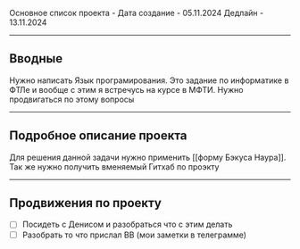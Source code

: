 Основное список проекта - 
Дата создание - 05.11.2024
Дедлайн - 13.11.2024

---
## Вводные

Нужно написать Язык програмирования. Это задание по информатике в ФТЛе и вообще с этим я встречусь на курсе в МФТИ. Нужно продвигаться по этому вопросы

---
## Подробное описание проекта

Для решения данной задачи нужно применить [[форму Бэкуса Наура]]. Так же нужно получить вменяемый Гитхаб по проэкту

---
## Продвижения по проекту

- [ ]  Посидеть с Денисом и разобраться что с этим делать
- [ ]  Разобрать то что прислал ВВ (мои заметки в телеграмме)